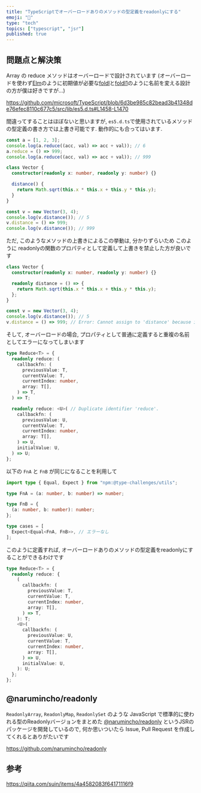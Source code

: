 ```yaml
---
title: "TypeScriptでオーバーロードありのメソッドの型定義をreadonlyにする"
emoji: "🍞"
type: "tech"
topics: ["typescript", "jsr"]
published: true
---
```


## 問題点と解決策

Array の reduce メソッドはオーバーロードで設計されています (オーバーロードを使わず[Elm](https://elm-lang.org/)のように初期値が必要な[foldl](https://package.elm-lang.org/packages/elm/core/latest/List#foldl)と[foldl1](https://package.elm-lang.org/packages/elm-community/list-extra/latest/List-Extra#foldl1)のように名前を変える設計の方が僕は好きですが...)

https://github.com/microsoft/TypeScript/blob/6d3be985c82bead3b41348de76efec8110c677c5/src/lib/es5.d.ts#L1458-L1470

間違ってすることはほぼないと思いますが, `es5.d.ts`で使用されているメソッドの型定義の書き方では上書き可能です. 動作的にも合ってはいます.

```ts
const a = [1, 2, 3];
console.log(a.reduce((acc, val) => acc + val)); // 6
a.reduce = () => 999;
console.log(a.reduce((acc, val) => acc + val)); // 999

class Vector {
  constructor(readonly x: number, readonly y: number) {}

  distance() {
    return Math.sqrt(this.x * this.x + this.y * this.y);
  }
}

const v = new Vector(3, 4);
console.log(v.distance()); // 5
v.distance = () => 999;
console.log(v.distance()); // 999
```

ただ, このようなメソッドの上書きによるこの挙動は, 分かりずらいため このように readonlyの関数のプロパティとして定義して上書きを禁止した方が良いです

```ts
class Vector {
  constructor(readonly x: number, readonly y: number) {}

  readonly distance = () => {
    return Math.sqrt(this.x * this.x + this.y * this.y);
  };
}

const v = new Vector(3, 4);
console.log(v.distance()); // 5
v.distance = () => 999; // Error: Cannot assign to 'distance' because it is a read-only property.
```

そして, オーバーロードの場合, プロパティとして普通に定義すると重複の名前としてエラーになってしまいます

```ts
type Reduce<T> = {
  readonly reduce: (
    callbackfn: (
      previousValue: T,
      currentValue: T,
      currentIndex: number,
      array: T[],
    ) => T,
  ) => T;

  readonly reduce: <U>( // Duplicate identifier 'reduce'.
    callbackfn: (
      previousValue: U,
      currentValue: T,
      currentIndex: number,
      array: T[],
    ) => U,
    initialValue: U,
  ) => U;
};
```

以下の `FnA` と `FnB` が同じになることを利用して

```ts
import type { Equal, Expect } from "npm:@type-challenges/utils";

type FnA = (a: number, b: number) => number;

type FnB = {
  (a: number, b: number): number;
};

type cases = [
  Expect<Equal<FnA, FnB>>, // エラーなし
];
```

このように定義すれば, オーバーロードありのメソッドの型定義をreadonlyにすることができるわけです 

```ts
type Reduce<T> = {
  readonly reduce: {
    (
      callbackfn: (
        previousValue: T,
        currentValue: T,
        currentIndex: number,
        array: T[],
      ) => T,
    ): T;
    <U>(
      callbackfn: (
        previousValue: U,
        currentValue: T,
        currentIndex: number,
        array: T[],
      ) => U,
      initialValue: U,
    ): U;
  };
};
```

## @narumincho/readonly

`ReadonlyArray`, `ReadonlyMap`, `ReadonlySet` のような JavaScript で標準的に使われる型のReadonlyバージョンをまとめた [@narumincho/readonly](https://jsr.io/@narumincho/readonly) というJSRのパッケージを開発しているので, 何か思いついたら Issue, Pull Request を作成してくれるとありがたいです

https://github.com/narumincho/readonly

## 参考

https://qiita.com/suin/items/4a4582083f64171116f9
